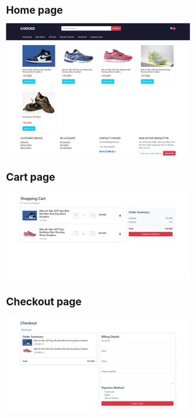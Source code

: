 # Home page
![alt text](./image/readme/screencapture-127-0-0-1-5500-2025-02-02-18_39_39.png)


# Cart page
![alt text](./image/readme/screencapture-127-0-0-1-5500-cart-html-2025-02-02-18_39_52.png)


# Checkout page
![alt text](./image/readme/screencapture-127-0-0-1-5500-checkout-html-2025-02-02-18_40_06.png)
